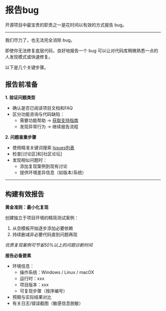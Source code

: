 # 报告bug

开源项目中最宝贵的职责之一是花时间以有效的方式报告 bug。

---

我们尽力了，也无法完全消除 bug。

即使你无法修复底层代码，良好地报告一个 bug 可以让对代码库稍微熟悉一点的人发现模式或快速修复。

以下是几个关键步骤。

## 报告前准备

**1. 验证问题类型**
- 确认是否已阅读项目文档和FAQ
- 区分功能咨询与代码缺陷：
    - 需要功能帮助 → [获取支持指南](https://github.com/weimin96/github-workflow/blob/main/docs/getting-help/README.md)
    - 发现异常行为 → 继续报告流程

**2. 问题查重步骤**
- 使用精准关键词搜索 [Issues列表](https://github.com/weimin96/github-workflow/issues)
- 检查[讨论区]和[社区论坛]
- 发现相似问题时：
    - 添加复现案例到现有讨论
    - 提供环境差异信息（如版本/系统）

---

## 构建有效报告
**黄金准则：最小化复现**

创建独立于项目环境的精简测试案例：

1. 从空模板开始逐步添加必要依赖
2. 持续删减非必要代码直到问题再现

*优质复现案例可节省50%以上的问题诊断时间*

**报告必备要素**

- 环境信息：
  - 操作系统：Windows / Linux / macOX
  - 运行时：xxx
  - 项目版本：xxx
  - 可复现步骤（按序编号）
- 预期与实际结果对比
- 有关日志/错误截图（敏感信息脱敏）
